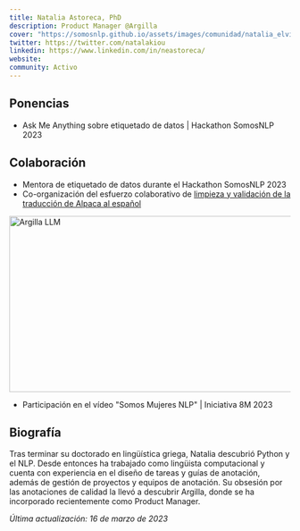 ```yaml
---
title: Natalia Astoreca, PhD
description: Product Manager @Argilla
cover: "https://somosnlp.github.io/assets/images/comunidad/natalia_elvira.jpeg"
twitter: https://twitter.com/natalakiou
linkedin: https://www.linkedin.com/in/neastoreca/
website: 
community: Activo
---
```


## Ponencias

- Ask Me Anything sobre etiquetado de datos | Hackathon SomosNLP 2023

<EventSummary
    description=""
    poster="https://somosnlp.github.io/assets/images/eventos/230323_ama_con_natalia_elvira.jpg"
    video="https://www.youtube.com/embed/A0ORiFldWLQ"
    name=""
    website=""
    twitter=""
    linkedin=""
    github=""
    bio=""
/>

## Colaboración

- Mentora de etiquetado de datos durante el Hackathon SomosNLP 2023
- Co-organización del esfuerzo colaborativo de [limpieza y validación de la traducción de Alpaca al español](https://huggingface.co/datasets/somosnlp/somos-clean-alpaca-es)

<div class="flex justify-center">
    <a href="https://huggingface.co/datasets/somosnlp/somos-clean-alpaca-es" target="_blank">
        <img src="https://somosnlp.github.io/assets/images/blog/argilla_llm.webp" alt="Argilla LLM" width="560" height="315" />
    </a>
</div>

- Participación en el vídeo "Somos Mujeres NLP" | Iniciativa 8M 2023

<EventSummary
    description=""
    poster="https://somosnlp.github.io/assets/images/eventos/230308_video_8m.jpg"
    video="https://www.youtube.com/embed/ZLd85RiLViQ"
    name=""
    website=""
    twitter=""
    linkedin=""
    github=""
    bio=""
/>

## Biografía

Tras terminar su doctorado en lingüística griega, Natalia descubrió Python y el NLP. Desde entonces ha trabajado como lingüista computacional y cuenta con experiencia en el diseño de tareas y guías de anotación, además de gestión de proyectos y equipos de anotación. Su obsesión por las anotaciones de calidad la llevó a descubrir Argilla, donde se ha incorporado recientemente como Product Manager. 

*Última actualización: 16 de marzo de 2023*
